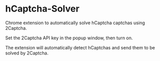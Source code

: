 # hCaptcha-Solver
Chrome extension to automatically solve hCaptcha captchas using 2Captcha.

Set the 2Captcha API key in the popup window, then turn on.

The extension will automatically detect hCaptchas and send them to be solved by 2Captcha.
